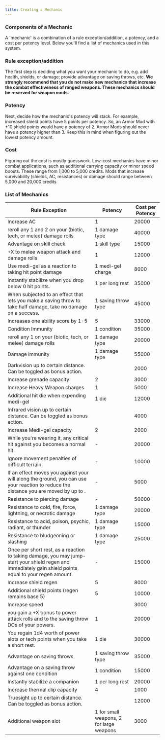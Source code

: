 ```yaml
---
title: Creating a Mechanic
---
```

### Components of a Mechanic
A 'mechanic' is a combination of a rule exception/addition, a potency, and a cost per potency level. Below you'll
find a list of mechanics used in this system.

### Rule exception/addition
The first step is deciding what you want your mechanic to do, e.g. add health, shields, or damage; provide advantage on
saving throws, etc. __We strongly recommend that you do not make new mechanics that increase the combat effectiveness of ranged weapons.
These mechanics should be reserved for weapon mods.__

### Potency
Next, decide how the mechanic's potency will stack. For example, increased shield points have 5 points per potency.
So, an Armor Mod with +10 shield points would have a potency of 2. Armor Mods should never have a potency higher than 3.
Keep this in mind when figuring out the lowest potency amount.

### Cost
Figuring out the cost is mostly guesswork. Low-cost mechanics have minor combat applications, such as additional
carrying capacity or minor speed boosts. These range from 1,000 to 5,000 credits. Mods that increase survivability
(shields, AC, resistances) or damage should range between 5,000 and 20,000 credits

### List of Mechanics

Rule Exception | Potency | Cost per Potency
--- | --- | ---
Increase AC|1|20000
reroll any 1 and 2 on your (biotic, tech, or melee) damage rolls|1 damage type|40000
Advantage on skill check|1 skill type|15000
+X to melee weapon attack and damage rolls|1|12000
Use medi-gel as a reaction to taking hit point damage|1 medi-gel charge|8000
Instantly stabilize when you drop below 0 hit points.|1 per long rest|35000
When subjected to an effect that lets you make a saving throw to take half damage, take no damage on a success.|1 saving throw type|45000
Increases one ability score by 1-5|5|33000
Condition Immunity|1 condition|35000
reroll any 1 on your (biotic, tech, or melee) damage rolls|1 damage type|20000
Damage immunity|1 damage type|55000
Darkvision up to certain distance. Can be toggled as bonus action.|<me-distance length="30" />|2000
Increase grenade capacity|2|3000
Increase Heavy Weapon charges|1|5000
Additional hit die when expending medi-gel|1 die|12000
Infrared vision up to certain distance. Can be toggled as bonus action.|<me-distance length="30" />|4000
Increase Medi-gel capacity|2|2000
While you're wearing it, any critical hit against you becomes a normal hit.|-|20000
Ignore movement penalties of difficult terrain.|-|10000
If an effect moves you against your will along the ground, you can use your reaction to reduce the distance you are moved by up to <me-distance length="10" />.|-|5000
Resistance to piercing damage|-|50000
Resistance to cold, fire, force, lightning, or necrotic damage|1 damage type|20000
Resistance to acid, poison, psychic, radiant, or thunder|1 damage type|15000
Resistance to bludgeoning or slashing|1 damage type|25000
Once per short rest, as a reaction to taking damage, you may jump-start your shield regen and immediately gain shield points equal to your regen amount.|-|15000
Increase shield regen|5|8000
Additional shield points (regen remains base 5)|5|10000
Increase speed|<me-distance length="5" />|3000
you gain a +X bonus to power attack rolls and to the saving throw DCs of your powers.|1|20000
You regain 1d4 worth of power slots or tech points when you take a short rest.|1 die|30000
Advantage on saving throws|1 saving throw type|35000
Advantage on a saving throw against one condition|1 condition|15000
Instantly stabilize a companion|1 per long rest|20000
Increase thermal clip capacity|4|1000
Truesight up to certain distance. Can be toggled as bonus action.|<me-distance length="30" />|12000
Additional weapon slot|1 for small weapons, 2 for large weapons|3000
